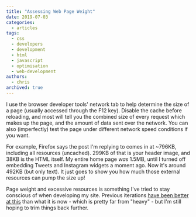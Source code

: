 ```yaml
---
title: "Assessing Web Page Weight"
date: 2019-07-03
categories:
  - articles
tags:
  - css
  - developers
  - development
  - html
  - javascript
  - optimisation
  - web-development
authors:
  - chris
archived: true
---
```


I use the browser developer tools' network tab to help determine the size of a page (usually accessed through the F12 key). Disable the cache before reloading, and most will tell you the combined size of every request which makes up the page, and the amount of data sent over the network. You can also (imperfectly) test the page under different network speed conditions if you want.

For example, Firefox says the post I'm replying to comes in at ~796KB, including all resources (uncached). 299KB of that is your header image, and 38KB is the HTML itself. My entire home page _was_ 1.5MB, until I turned off embedding Tweets and Instagram widgets a moment ago. Now it's around 492KB (but only text). It just goes to show you how much those external resources can pump the size up!

Page weight and excessive resources is something I've tried to stay conscious of when developing my site. Previous iterations [have been better at this](/blog/pagespeed-insights/) than what it is now - which is pretty far from "heavy" - but I'm still hoping to trim things back further.
